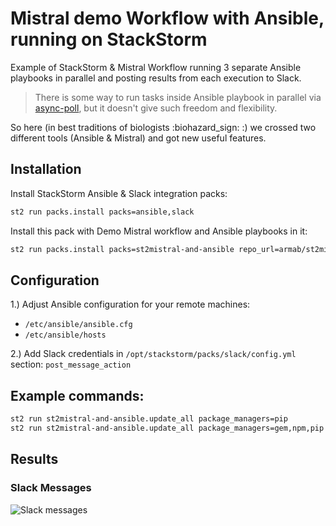 # Mistral demo Workflow with Ansible, running on StackStorm

Example of StackStorm & Mistral Workflow running 3 separate Ansible playbooks in parallel and posting results from each execution to Slack.

> There is some way to run tasks inside Ansible playbook in parallel via [async-poll](http://docs.ansible.com/ansible/playbooks_async.html),
 but it doesn't give such freedom and flexibility.
 
 So here (in best traditions of biologists :biohazard_sign: :) we crossed two different tools (Ansible & Mistral) and got new useful features. 


## Installation

Install StackStorm Ansible & Slack integration packs:
```sh
st2 run packs.install packs=ansible,slack
```

Install this pack with Demo Mistral workflow and Ansible playbooks in it:
```sh
st2 run packs.install packs=st2mistral-and-ansible repo_url=armab/st2mistral-and-ansible
```


## Configuration

1.) Adjust Ansible configuration for your remote machines:
* `/etc/ansible/ansible.cfg`
* `/etc/ansible/hosts`

2.) Add Slack credentials in `/opt/stackstorm/packs/slack/config.yml` section: `post_message_action`

## Example commands:
```sh
st2 run st2mistral-and-ansible.update_all package_managers=pip
st2 run st2mistral-and-ansible.update_all package_managers=gem,npm,pip
```


## Results
### Slack Messages
![Slack messages](http://i.imgur.com/ULywhvP.png)
